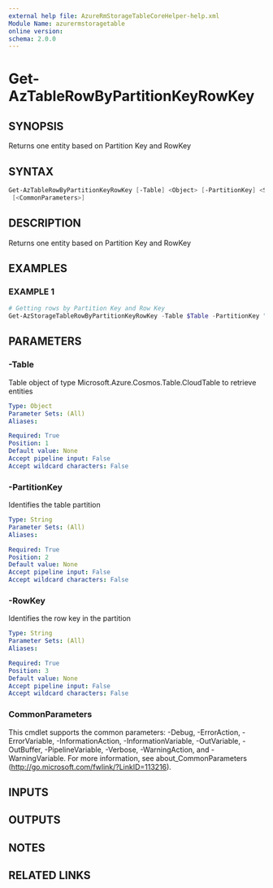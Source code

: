 ```yaml
---
external help file: AzureRmStorageTableCoreHelper-help.xml
Module Name: azurermstoragetable
online version:
schema: 2.0.0
---
```


# Get-AzTableRowByPartitionKeyRowKey

## SYNOPSIS
Returns one entity based on Partition Key and RowKey

## SYNTAX

```powershell
Get-AzTableRowByPartitionKeyRowKey [-Table] <Object> [-PartitionKey] <String> [-RowKey] <String>
 [<CommonParameters>]
```

## DESCRIPTION
Returns one entity based on Partition Key and RowKey

## EXAMPLES

### EXAMPLE 1
```powershell
# Getting rows by Partition Key and Row Key
Get-AzStorageTableRowByPartitionKeyRowKey -Table $Table -PartitionKey "partition1" -RowKey "id12345"
```

## PARAMETERS

### -Table
Table object of type Microsoft.Azure.Cosmos.Table.CloudTable to retrieve entities

```yaml
Type: Object
Parameter Sets: (All)
Aliases:

Required: True
Position: 1
Default value: None
Accept pipeline input: False
Accept wildcard characters: False
```

### -PartitionKey
Identifies the table partition

```yaml
Type: String
Parameter Sets: (All)
Aliases:

Required: True
Position: 2
Default value: None
Accept pipeline input: False
Accept wildcard characters: False
```

### -RowKey
Identifies the row key in the partition

```yaml
Type: String
Parameter Sets: (All)
Aliases:

Required: True
Position: 3
Default value: None
Accept pipeline input: False
Accept wildcard characters: False
```

### CommonParameters
This cmdlet supports the common parameters: -Debug, -ErrorAction, -ErrorVariable, -InformationAction, -InformationVariable, -OutVariable, -OutBuffer, -PipelineVariable, -Verbose, -WarningAction, and -WarningVariable. For more information, see about_CommonParameters (http://go.microsoft.com/fwlink/?LinkID=113216).

## INPUTS

## OUTPUTS

## NOTES

## RELATED LINKS
